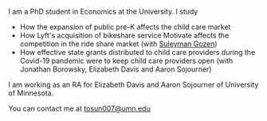 I am a PhD student in Economics at the University. I study
  - How the expansion of public pre-K affects the child care market
  - How Lyft's acquisition of bikeshare service Motivate affects the competition in the ride share market (with [Suleyman Gozen](
http://www.suleymangozen.com))
  - How effective state grants distributed to child care providers during the Covid-19 pandemic were to keep child care providers open (with Jonathan Borowsky, Elizabeth Davis and Aaron Sojourner)

I am working as an RA for Elizabeth Davis and Aaron Sojourner of University of Minnesota. 

You can contact me at [tosun007@umn.edu](mailto:tosun007@umn.edu)
